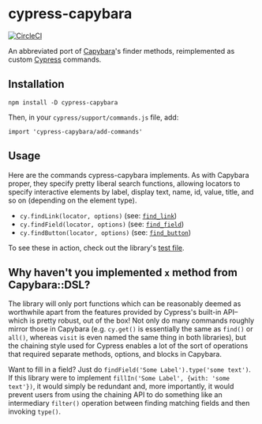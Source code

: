 # cypress-capybara

[![CircleCI](https://circleci.com/gh/testdouble/cypress-capybara/tree/main.svg?style=svg)](https://circleci.com/gh/testdouble/cypress-capybara/tree/main)

An abbreviated port of [Capybara](https://github.com/teamcapybara/capybara)'s
finder methods, reimplemented as custom [Cypress](https://cypress.io) commands.

## Installation

```
npm install -D cypress-capybara
```

Then, in your `cypress/support/commands.js` file, add:

```
import 'cypress-capybara/add-commands'
```

## Usage

Here are the commands cypress-capybara implements. As with Capybara proper, they
specify pretty liberal search functions, allowing locators to specify
interactive elements by label, display text, name, id, value, title, and so on
(depending on the element type).

* `cy.findLink(locator, options)` (see:
  [`find_link`](https://www.rubydoc.info/github/teamcapybara/capybara/master/Capybara/Node/Finders#find_link-instance_method))
* `cy.findField(locator, options)` (see:
  [`find_field`](https://www.rubydoc.info/github/teamcapybara/capybara/master/Capybara/Node/Finders#find_field-instance_method))
* `cy.findButton(locator, options)` (see:
  [`find_button`](https://www.rubydoc.info/github/teamcapybara/capybara/master/Capybara/Node/Finders#find_button-instance_method))

To see these in action, check out the library's [test
file](cypress/integration/capybara.spec.js).

## Why haven't you implemented `x` method from Capybara::DSL?

The library will only port functions which can be reasonably deemed as
worthwhile apart from the features provided by Cypress's built-in API–which is
pretty robust, out of the box! Not only do many commands roughly mirror those in
Capybara (e.g.  `cy.get()` is essentially the same as `find()` or `all()`,
whereas `visit` is even named the same thing in both libraries), but the
chaining style used for Cypress enables a lot of the sort of operations that
required separate methods, options, and blocks in Capybara.

Want to fill in a field? Just do `findField('Some Label').type('some text')`.
If this library were to implement `fillIn('Some Label', {with: 'some text'})`,
it would simply be redundant and, more importantly, it would prevent users from
using the chaining API to do something like an intermediary `filter()` operation
between finding matching fields and then invoking `type()`.


